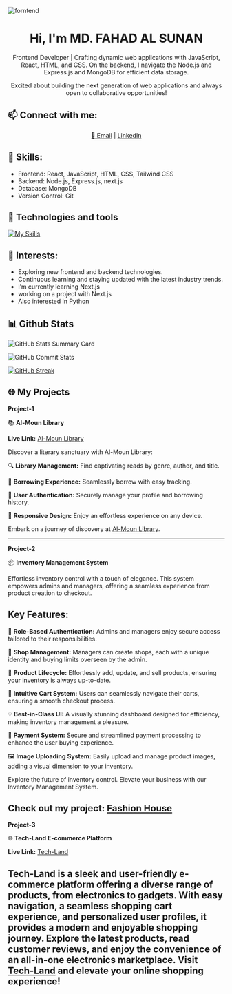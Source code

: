 ![forntend](https://github.com/fasunan/fasunan/assets/138504309/8650ab25-706e-498f-b173-1f45aae8715a)

<h1 align="center" style="font-size: 2em;"> Hi, I'm <b>MD. FAHAD AL SUNAN</b></h1>

<p align="center"> Frontend Developer | Crafting dynamic web applications with JavaScript,  React,  HTML, and CSS. On the backend, I navigate the Node.js and Express.js and  MongoDB for efficient data storage.</p>
<p align="center">Excited about building the next generation of web applications and always open to collaborative opportunities!</p>

## 📫 **Connect with me:**

<div align="center">
  <a href="mailto:fsunan@gmail.com">📧 Email</a> |
  <a href="https://www.linkedin.com/in/fahad-al-sunan-96475424b/">LinkedIn</a>
</div>


## 🚀 **Skills:**

- Frontend: React, JavaScript, HTML, CSS, Tailwind CSS
- Backend: Node.js, Express.js, next.js
- Database: MongoDB
- Version Control: Git

## 🚀 **Technologies and tools**

[![My Skills](https://skillicons.dev/icons?i=js,tailwind,html,css,react,vue,nextjs,nodejs,netlify,mongodb)](https://skillicons.dev)

## 🌱 **Interests:**

- Exploring new frontend and backend technologies.
- Continuous learning and staying updated with the latest industry trends.
- I’m currently learning Next.js
- working on a project with Next.js
- Also interested in Python

## 📊 **Github Stats**

![GitHub Stats Summary Card](https://github-profile-summary-cards.vercel.app/api/cards/profile-details?username=fasunan&theme=2077)

![GitHub Commit Stats](https://github-readme-stats.vercel.app/api?username=fasunan&show_icons=true&count_private=true&theme=neon)

[![GitHub Streak](https://github-readme-streak-stats.herokuapp.com?user=fasunan&theme=neon&border_radius=4.3&date_format=M%20j%5B%2C%20Y%5D)](https://git.io/streak-stats)


## 🌐 My Projects


**Project-1**

📚 **Al-Moun Library**

**Live Link:** [Al-Moun Library](https://sage-lolly-8dc3c5.netlify.app)

Discover a literary sanctuary with Al-Moun Library:

🔍 **Library Management:** Find captivating reads by genre, author, and title.

🔄 **Borrowing Experience:** Seamlessly borrow with easy tracking.

🔐 **User Authentication:** Securely manage your profile and borrowing history.

📱 **Responsive Design:** Enjoy an effortless experience on any device.

Embark on a journey of discovery at [Al-Moun Library](https://sage-lolly-8dc3c5.netlify.app).

---
**Project-2**

📦 **Inventory Management System**

Effortless inventory control with a touch of elegance. This system empowers admins and managers, offering a seamless experience from product creation to checkout.

## Key Features:

👤 **Role-Based Authentication:** Admins and managers enjoy secure access tailored to their responsibilities.

🏢 **Shop Management:** Managers can create shops, each with a unique identity and buying limits overseen by the admin.

📝 **Product Lifecycle:** Effortlessly add, update, and sell products, ensuring your inventory is always up-to-date.

🛒 **Intuitive Cart System:** Users can seamlessly navigate their carts, ensuring a smooth checkout process.

💡 **Best-in-Class UI:** A visually stunning dashboard designed for efficiency, making inventory management a pleasure.

💸 **Payment System:** Secure and streamlined payment processing to enhance the user buying experience.

🖼️ **Image Uploading System:** Easily upload and manage product images, adding a visual dimension to your inventory.

Explore the future of inventory control. Elevate your business with our Inventory Management System.

Check out my project: [Fashion House](https://lucent-starburst-c5b65e.netlify.app/)
---

**Project-3**

🌐 **Tech-Land E-commerce Platform**

**Live Link:** [Tech-Land](https://mellifluous-speculoos-ebe7ec.netlify.app/)

Tech-Land is a sleek and user-friendly e-commerce platform offering a diverse range of products, from electronics to gadgets. With easy navigation, a seamless shopping cart experience, and personalized user profiles, it provides a modern and enjoyable shopping journey. Explore the latest products, read customer reviews, and enjoy the convenience of an all-in-one electronics marketplace. Visit [Tech-Land](https://mellifluous-speculoos-ebe7ec.netlify.app/) and elevate your online shopping experience!
---



